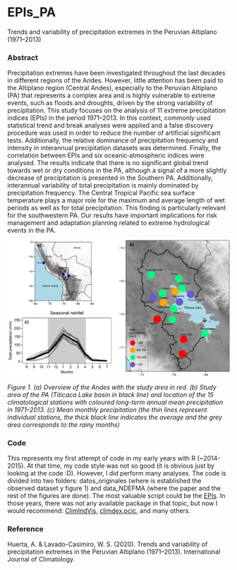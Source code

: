 # EPIs_PA
Trends and variability of precipitation extremes in the Peruvian Altiplano (1971–2013)

### Abstract

Precipitation extremes have been investigated throughout the last decades in different regions of the Andes. However, little attention has been paid to the Altiplano region (Central Andes), especially to the Peruvian Altiplano (PA) that represents a complex area and is highly vulnerable to extreme events, such as floods and droughts, driven by the strong variability of precipitation. This study focuses on the analysis of 11 extreme precipitation indices (EPIs) in the period 1971–2013. In this context, commonly used statistical trend and break analyses were applied and a false discovery procedure was used in order to reduce the number of artificial significant tests. Additionally, the relative dominance of precipitation frequency and intensity in interannual precipitation datasets was determined. Finally, the correlation between EPIs and six oceanic‐atmospheric indices were analysed. The results indicate that there is no significant global trend towards wet or dry conditions in the PA, although a signal of a more slightly decrease of precipitation is presented in the Southern PA. Additionally, interannual variability of total precipitation is mainly dominated by precipitation frequency. The Central Tropical Pacific sea surface temperature plays a major role for the maximum and average length of wet periods as well as for total precipitation. This finding is particularly relevant for the southwestern PA. Our results have important implications for risk management and adaptation planning related to extreme hydrological events in the PA.



<p align="center">
  <img src="./Code/datos_originales/Figure_01.png"  />
</p>

*Figure 1. (a) Overview of the Andes with the study area in red. (b) Study area of the PA (Titicaca Lake basin in black line) and location of the 15 climatological stations with coloured long-term annual mean precipitation in 1971–2013. (c) Mean monthly precipitation (the thin lines represent individual stations, the thick black line indicates the average and the grey area corresponds to the rainy months)*

### Code

This represents my first attempt of code in my early years with R (~2014-2015). At that time, my code style was not so good (it is obvious just by looking at the code :D). However, I did perform many analyses. The code is divided into two folders: datos_originales (where is established the observed dataset y figure 1) and data_NDEFMA (where the paper and the rest of the figures are done). The most valuable script could be the [EPIs](https://github.com/adrHuerta/EPIs_PA/blob/master/Code/data_NDEFMA/functions/funciones_indices_extremos_pp_v3_06092015.R). In those years, there was not any available package in that topic, but now I would recommend: [ClimIndVis](https://github.com/Climandes/ClimIndVis/), [climdex.pcic](https://github.com/pacificclimate/climdex.pcic/), and many others.

### Reference

Huerta, A. & Lavado-Casimiro, W. S. (2020). Trends and variability of precipitation extremes in the Peruvian Altiplano (1971–2013). International Journal of Climatology.
